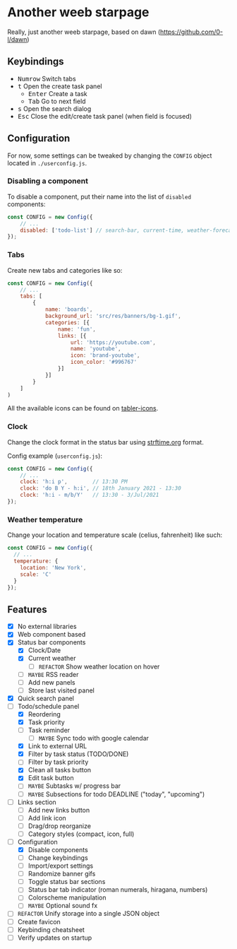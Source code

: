 # Another weeb starpage
Really, just another weeb starpage, based on dawn (https://github.com/0-l/dawn)

## Keybindings

- <kbd>Numrow</kbd> Switch tabs
- <kbd>t</kbd> Open the create task panel
  - <kbd>Enter</kbd> Create a task
  - <kbd>Tab</kbd> Go to next field
- <kbd>s</kbd> Open the search dialog
- <kbd>Esc</kbd> Close the edit/create task panel (when field is focused)

## Configuration

For now, some settings can be tweaked by changing the `CONFIG` object located in `./userconfig.js`.

### Disabling a component

To disable a component, put their name into the list of `disabled` components:

```js
const CONFIG = new Config({
    // ...
    disabled: ['todo-list'] // search-bar, current-time, weather-forecast, status-bar
});
```

### Tabs

Create new tabs and categories like so:

```js
const CONFIG = new Config({
    // ...
    tabs: [
        {
            name: 'boards',
            background_url: 'src/res/banners/bg-1.gif',
            categories: [{
                name: 'fun',
                links: [{
                    url: 'https://youtube.com',
                    name: 'youtube',
                    icon: 'brand-youtube',
                    icon_color: '#996767'
                }]
            }]
        }
    ]
)
```

All the available icons can be found on [tabler-icons](https://tabler-icons.io).

### Clock

Change the clock format in the status bar using [strftime.org](https://strftime.org) format.

Config example (`userconfig.js`):

```js
const CONFIG = new Config({
    // ...
    clock: 'h:i p',        // 13:30 PM
    clock: 'do B Y - h:i', // 18th January 2021 - 13:30
    clock: 'h:i - m/b/Y'   // 13:30 - 3/Jul/2021
});
```

### Weather temperature

Change your location and temperature scale (celius, fahrenheit) like such:

```js
const CONFIG = new Config({
  // ...
  temperature: {
    location: 'New York',
    scale: 'C'
  }
});
```

## Features

  - [X] No external libraries
  - [X] Web component based
  - [X] Status bar components
    - [X] Clock/Date
    - [X] Current weather
      - [ ] `REFACTOR` Show weather location on hover
    - [ ] `MAYBE` RSS reader
    - [ ] Add new panels
    - [ ] Store last visited panel
  - [X] Quick search panel
  - [ ] Todo/schedule panel
    - [X] Reordering
    - [X] Task priority
    - [ ] Task reminder
      - [ ] `MAYBE` Sync todo with google calendar
    - [X] Link to external URL
    - [X] Filter by task status (TODO/DONE)
    - [ ] Filter by task priority
    - [X] Clean all tasks button
    - [X] Edit task button
    - [ ] `MAYBE` Subtasks w/ progress bar
    - [ ] `MAYBE` Subsections for todo DEADLINE ("today", "upcoming")
  - [ ] Links section
    - [ ] Add new links button
    - [ ] Add link icon
    - [ ] Drag/drop reorganize
    - [ ] Category styles (compact, icon, full)
  - [ ] Configuration
    - [X] Disable components
    - [ ] Change keybindings
    - [ ] Import/export settings
    - [ ] Randomize banner gifs
    - [ ] Toggle status bar sections
    - [ ] Status bar tab indicator (roman numerals, hiragana, numbers)
    - [ ] Colorscheme manipulation
    - [ ] `MAYBE` Optional sound fx
  - [ ] `REFACTOR` Unify storage into a single JSON object
  - [ ] Create favicon
  - [ ] Keybinding cheatsheet
  - [ ] Verify updates on startup
